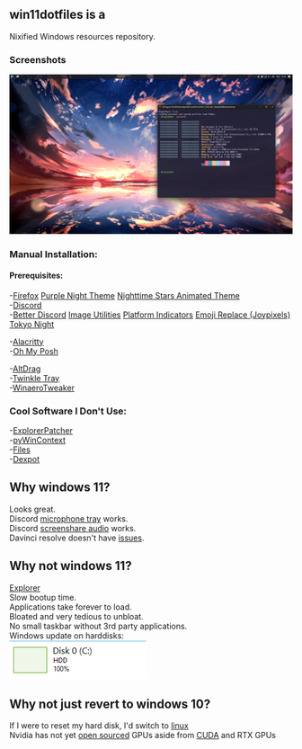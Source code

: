 ## win11dotfiles is a
Nixified Windows resources repository.
### Screenshots
![screenshot](./meta/screenshot.png)

### Manual Installation:
#### Prerequisites:
-[Firefox](https://www.mozilla.org/en-US/firefox/new/)
[Purple Night Theme](https://addons.mozilla.org/en-US/firefox/addon/purple-night-theme/)
[Nighttime Stars Animated Theme](https://addons.mozilla.org/en-US/firefox/addon/nighttime-stars-animated-theme/)  
-[Discord](https://discord.com/)  
-[Better Discord](https://betterdiscord.app/)
[Image Utilities](https://betterdiscord.app/plugin/ImageUtilities)
[Platform Indicators](https://betterdiscord.app/plugin/PlatformIndicators)
[Emoji Replace (Joypixels)](https://betterdiscord.app/theme/EmojiReplace)
[Tokyo Night](https://betterdiscord.app/theme/Tokyo%20Night)

-[Alacritty](https://github.com/alacritty/alacritty)  
-[Oh My Posh](https://github.com/jandedobbeleer/oh-my-posh)  

-[AltDrag](https://github.com/stefansundin/altdrag/)  
-[Twinkle Tray](https://www.microsoft.com/store/productid/9PLJWWSV01LK)  
-[WinaeroTweaker](https://winaero.com/winaero-tweaker/)  
 
###  Cool Software I Don't Use:  
-[ExplorerPatcher](https://github.com/valinet/ExplorerPatcher)  
-[pyWinContext](https://github.com/VodBox/pyWinContext)  
-[Files](https://github.com/files-community/files/)  
-[Dexpot](https://www.dexpot.de/?lang=en)  
 
## Why windows 11? 
Looks great.  
Discord [microphone tray](https://support.discord.com/hc/en-us/community/posts/12587717927703--Linux-Icon-Tray) works.  
Discord [screenshare audio](https://support.discord.com/hc/en-us/community/posts/360050971374-Linux-Screen-Share-Sound-Support) works.  
Davinci resolve doesn't have [issues](https://youtu.be/F1dOZ_CJPfc?si=Qq6dRz0yC-h9-eQd).  

## Why not windows 11?
[Explorer](https://www.howtogeek.com/884624/youre-not-alone-windows-11-is-randomly-opening-file-explorer/)  
Slow bootup time.  
Applications take forever to load.  
Bloated and very tedious to unbloat.  
No small taskbar without 3rd party applications.  
Windows update on harddisks:  
![](./meta/windows_update.PNG)  

## Why not just revert to windows 10?  
If I were to reset my hard disk, I'd switch to [linux](https://github.com/s8seer/dotfiles)  
Nvidia has not yet [open sourced](https://developer.nvidia.com/blog/nvidia-releases-open-source-gpu-kernel-modules/) GPUs aside from [CUDA](https://developer.nvidia.com/cuda-gpus) and RTX GPUs
  
